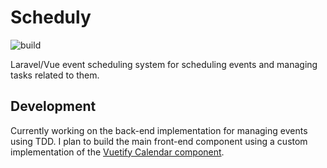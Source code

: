 # Scheduly
![build](https://github.com/Flayshon/scheduly/workflows/build/badge.svg)

Laravel/Vue event scheduling system for scheduling events and managing tasks related to them.

## Development

Currently working on the back-end implementation for managing events using TDD. I plan to build the main front-end component using a custom implementation of the [Vuetify Calendar component](https://vuetifyjs.com/en/components/calendars/).
